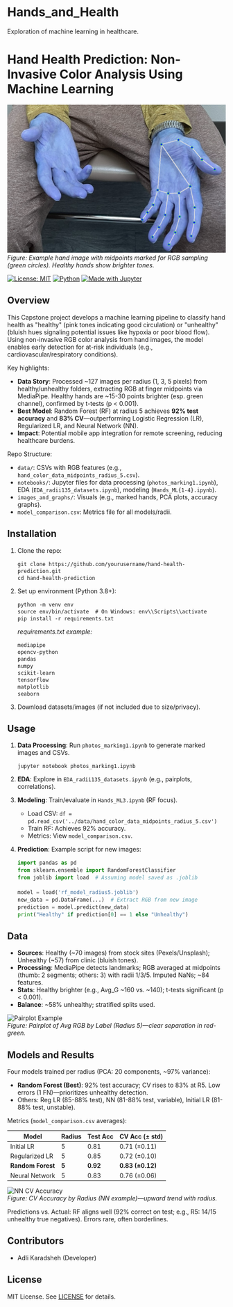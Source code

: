 # Hands_and_Health
Exploration of machine learning in healthcare.

# Hand Health Prediction: Non-Invasive Color Analysis Using Machine Learning

![Project Banner](https://github.com/AKaradsheh/Hands_and_Health/blob/62b402ba2269acbd570a3b0f6f87eb7584e73673/images_and_graphs/hand_marked2.png)
*Figure: Example hand image with midpoints marked for RGB sampling (green circles). Healthy hands show brighter tones.*

[![License: MIT](https://img.shields.io/badge/License-MIT-yellow.svg)](https://opensource.org/licenses/MIT)
[![Python](https://img.shields.io/badge/Python-3.8%2B-blue)](https://www.python.org/)
[![Made with Jupyter](https://img.shields.io/badge/Made%20with-Jupyter-orange.svg)](https://jupyter.org/)

## Overview

This Capstone project develops a machine learning pipeline to classify hand health as "healthy" (pink tones indicating good circulation) or "unhealthy" (bluish hues signaling potential issues like hypoxia or poor blood flow). Using non-invasive RGB color analysis from hand images, the model enables early detection for at-risk individuals (e.g., cardiovascular/respiratory conditions). 

Key highlights:
- **Data Story**: Processed ~127 images per radius (1, 3, 5 pixels) from healthy/unhealthy folders, extracting RGB at finger midpoints via MediaPipe. Healthy hands are ~15-30 points brighter (esp. green channel), confirmed by t-tests (p < 0.001).
- **Best Model**: Random Forest (RF) at radius 5 achieves **92% test accuracy** and **83% CV**—outperforming Logistic Regression (LR), Regularized LR, and Neural Network (NN).
- **Impact**: Potential mobile app integration for remote screening, reducing healthcare burdens.

Repo Structure:
- `data/`: CSVs with RGB features (e.g., `hand_color_data_midpoints_radius_5.csv`).
- `notebooks/`: Jupyter files for data processing (`photos_marking1.ipynb`), EDA (`EDA_radii135_datasets.ipynb`), modeling (`Hands_ML{1-4}.ipynb`).
- `images_and_graphs/`: Visuals (e.g., marked hands, PCA plots, accuracy graphs).
- `model_comparison.csv`: Metrics file for all models/radii.

## Installation

1. Clone the repo:
   ```
   git clone https://github.com/yourusername/hand-health-prediction.git
   cd hand-health-prediction
   ```

2. Set up environment (Python 3.8+):
   ```
   python -m venv env
   source env/bin/activate  # On Windows: env\\Scripts\\activate
   pip install -r requirements.txt
   ```
   *requirements.txt example:*
   ```
   mediapipe
   opencv-python
   pandas
   numpy
   scikit-learn
   tensorflow
   matplotlib
   seaborn
   ```

3. Download datasets/images (if not included due to size/privacy).

## Usage

1. **Data Processing**: Run `photos_marking1.ipynb` to generate marked images and CSVs.
   ```
   jupyter notebook photos_marking1.ipynb
   ```

2. **EDA**: Explore in `EDA_radii135_datasets.ipynb` (e.g., pairplots, correlations).

3. **Modeling**: Train/evaluate in `Hands_ML3.ipynb` (RF focus).
   - Load CSV: `df = pd.read_csv('../data/hand_color_data_midpoints_radius_5.csv')`
   - Train RF: Achieves 92% accuracy.
   - Metrics: View `model_comparison.csv`.

4. **Prediction**: Example script for new images:
   ```python
   import pandas as pd
   from sklearn.ensemble import RandomForestClassifier
   from joblib import load  # Assuming model saved as .joblib

   model = load('rf_model_radius5.joblib')
   new_data = pd.DataFrame(...)  # Extract RGB from new image
   prediction = model.predict(new_data)
   print("Healthy" if prediction[0] == 1 else "Unhealthy")
   ```

## Data

- **Sources**: Healthy (~70 images) from stock sites (Pexels/Unsplash); Unhealthy (~57) from clinic (bluish tones).
- **Processing**: MediaPipe detects landmarks; RGB averaged at midpoints (thumb: 2 segments; others: 3) with radii 1/3/5. Imputed NaNs; ~84 features.
- **Stats**: Healthy brighter (e.g., Avg_G ~160 vs. ~140); t-tests significant (p < 0.001).
- **Balance**: ~58% unhealthy; stratified splits used.

![Pairplot Example](../images_and_graphs/pairplot_radius_5.png)  
*Figure: Pairplot of Avg RGB by Label (Radius 5)—clear separation in red-green.*

## Models and Results

Four models trained per radius (PCA: 20 components, ~97% variance):

- **Random Forest (Best)**: 92% test accuracy; CV rises to 83% at R5. Low errors (1 FN)—prioritizes unhealthy detection.
- Others: Reg LR (85-88% test), NN (81-88% test, variable), Initial LR (81-88% test, unstable).

Metrics (`model_comparison.csv` averages):

| Model                  | Radius | Test Acc | CV Acc (± std) |
|------------------------|--------|----------|----------------|
| Initial LR             | 5      | 0.81     | 0.71 (±0.11)  |
| Regularized LR         | 5      | 0.85     | 0.72 (±0.10)  |
| **Random Forest**      | **5**  | **0.92** | **0.83 (±0.12)** |
| Neural Network         | 5      | 0.83     | 0.76 (±0.06)  |

![NN CV Accuracy](../images_and_graphs/nn_cv_accuracy.png)  
*Figure: CV Accuracy by Radius (NN example)—upward trend with radius.*

Predictions vs. Actual: RF aligns well (92% correct on test; e.g., R5: 14/15 unhealthy true negatives). Errors rare, often borderlines.

## Contributors

- Adli Karadsheh (Developer)

## License

MIT License. See [LICENSE](LICENSE) for details.
